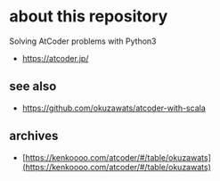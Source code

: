 # about this repository

Solving AtCoder problems with Python3

- <https://atcoder.jp/>

## see also

- <https://github.com/okuzawats/atcoder-with-scala>

## archives

- [https://kenkoooo.com/atcoder/#/table/okuzawats](https://kenkoooo.com/atcoder/#/table/okuzawats)
